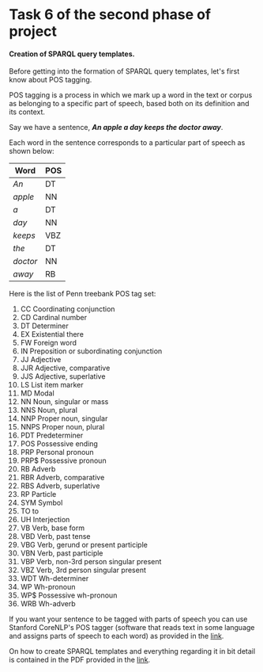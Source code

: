 # Task 6 of the second phase of project

#### Creation of SPARQL query templates.

Before getting into the formation of SPARQL query templates, let's first know about POS tagging.

POS tagging is a process in which we mark up a word in the text or corpus as belonging to a specific part of speech, based both on its definition and its context.

Say we have a sentence, _**An apple a day keeps the doctor away**_.

Each word in the sentence corresponds to a particular part of speech as shown below:

**Word** | **POS**
---------|---------
_An_     |   DT
_apple_  |   NN
_a_      |   DT
_day_    |   NN
_keeps_  |   VBZ
_the_    |   DT
_doctor_ |   NN
_away_   |   RB

Here is the list of Penn treebank POS tag set:

1. CC Coordinating conjunction
2. CD Cardinal number
3. DT Determiner
4. EX Existential there
5. FW Foreign word
6. IN Preposition or subordinating conjunction
7. JJ Adjective
8. JJR Adjective, comparative
9. JJS Adjective, superlative
10. LS List item marker
11. MD Modal
12. NN Noun, singular or mass
13. NNS Noun, plural
14. NNP Proper noun, singular
15. NNPS Proper noun, plural
16. PDT Predeterminer
17. POS Possessive ending
18. PRP Personal pronoun
19. PRP$ Possessive pronoun
20. RB Adverb
21. RBR Adverb, comparative
22. RBS Adverb, superlative
23. RP Particle
24. SYM Symbol
25. TO to
26. UH Interjection
27. VB Verb, base form
28. VBD Verb, past tense
29. VBG Verb, gerund or present participle
30. VBN Verb, past participle
31. VBP Verb, non-3rd person singular present
32. VBZ Verb, 3rd person singular present
33. WDT Wh-determiner
34. WP Wh-pronoun
35. WP$ Possessive wh-pronoun
36. WRB Wh-adverb

If you want your sentence to be tagged with parts of speech you can use Stanford CoreNLP's POS tagger (software that reads text in some language and assigns parts of speech to each word) as provided in the [link](http://corenlp.run/).


On how to create SPARQL templates and everything regarding it in bit detail is contained in the PDF provided in the [link](https://github.com/dice-group/SurniaQA/blob/master/docs/KG_Miniproject_Presentation.pdf).




